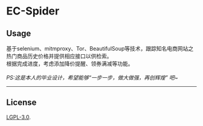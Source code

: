 # EC-Spider

## Usage
基于selenium、mitmproxy、Tor、BeautifulSoup等技术，跟踪知名电商网站之热门商品历史价格并提供相应接口以供检索。
<br>根据完成进度，考虑添加降价提醒、领券满减等功能。
<br><br>
*PS:这是本人的毕业设计，希望能够“一步一步，做大做强，再创辉煌” 吧~*

----------
## License

[LGPL-3.0](http://www.gnu.org/licenses/lgpl-3.0.en.html).
